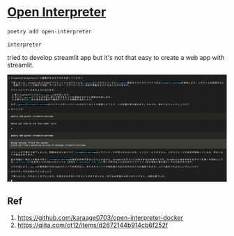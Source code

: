 # [Open Interpreter](https://github.com/KillianLucas/open-interpreter)

```
poetry add open-interpreter
```

```
interpreter
```

tried to develop streamlit app but it's not that easy to create a web app with streamlit.

![](../../docs/experiment/open-interpreter/sample.png)

## Ref

1. https://github.com/karaage0703/open-interpreter-docker
1. https://qiita.com/ot12/items/d2672144b914cb6f252f
